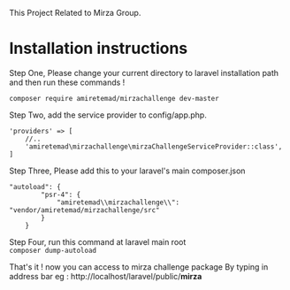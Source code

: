 This Project Related to Mirza Group.

<h1>Installation instructions</h1>

Step One, Please change your current directory to laravel installation path and then run these commands ! 

``` composer require amiretemad/mirzachallenge dev-master ```


Step Two, add the service provider to config/app.php.

```
'providers' => [
    //..
    'amiretemad\mirzachallenge\mirzaChallengeServiceProvider::class',
]
```

Step Three, Please add this to your laravel's main composer.json

```
"autoload": {
        "psr-4": {
            "amiretemad\\mirzachallenge\\": "vendor/amiretemad/mirzachallenge/src"
        }
    }
 ```
 
Step Four, run this command at laravel main root <br />
``` composer dump-autoload ```


That's it ! now you can access to mirza challenge package By typing in address bar 
eg : http://localhost/laravel/public/<b style="">mirza</b>

